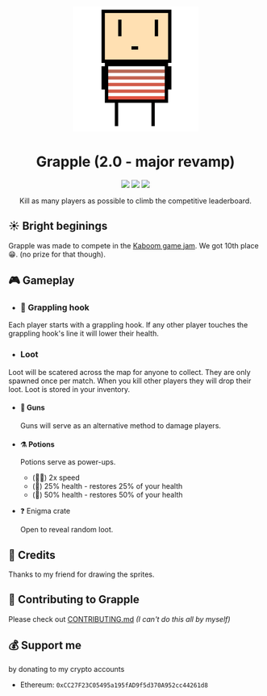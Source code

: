 <div align="center">

![](./public/assets/images/player.png)

# Grapple (2.0 - major revamp)

![](https://img.shields.io/github/license/PoseidonCoder/grapple?style=flat-square)
![](https://img.shields.io/badge/contributions-welcome-orange.svg?style=flat-square)
[![](http://hits.dwyl.com/PoseidonCoder/grapple.svg)](http://hits.dwyl.com/PoseidonCoder/grapple?style=for-the-badge)

Kill as many players as possible to climb the competitive leaderboard.

</div>

## ☀️ Bright beginings

Grapple was made to compete in the [Kaboom game jam](https://replit.com/talk/announcements/KABOOM-JAM/127934).
We got 10th place 😁.
(no prize for that though).

## 🎮 Gameplay

-   ### 🎣 Grappling hook

Each player starts with a grappling hook. If any other player touches the grappling hook's line it will lower their health.

-   ### Loot

Loot will be scatered across the map for anyone to collect.
They are only spawned once per match.
When you kill other players they will drop their loot.
Loot is stored in your inventory.

-   #### 🔫 Guns

    Guns will serve as an alternative method to damage players.

-   #### ⚗️ Potions

    Potions serve as power-ups.

    -   (🏃‍♂️) 2x speed
    -   (💖) 25% health - restores 25% of your health
    -   (💖) 50% health - restores 50% of your health

-  ❓ Enigma crate
    
    Open to reveal random loot.

## 👥 Credits

Thanks to my friend for drawing the sprites.

## 🤝 Contributing to Grapple

Please check out [CONTRIBUTING.md](/.github/CONTRIBUTING.md)  _(I can't do this all by myself)_

## 💰 Support me

by donating to my crypto accounts

-   Ethereum: `0xCC27F23C05495a195fAD9f5d370A952cc44261d8`
